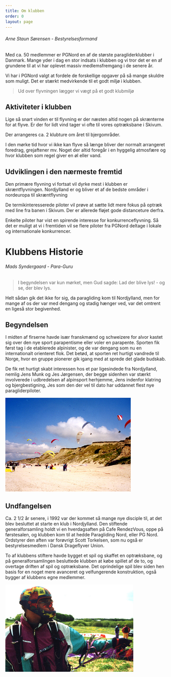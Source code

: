 ```yaml
---
title: Om klubben
order: 0
layout: page
---
```

###### Arne Staun Sørensen - Bestyrelsesformand
Med ca. 50 medlemmer er PGNord en af de største paragliderklubber i Danmark. Mange yder i dag en stor indsats i klubben og vi tror det er en af grundene til at vi har oplevet massiv medlemsfremgang i de senere år.

Vi har i PGNord valgt at fordele de forskellige opgaver på så mange skuldre som muligt. Det er stærkt medvirkende til et godt miljø i klubben.

> Ud over flyvningen lægger vi vægt på et godt klubmiljø

## Aktiviteter i klubben

Lige så snart vinden er til flyvning er der næsten altid nogen på skrænterne for at flyve. Er der for lidt vind tager vi ofte til vores optræksbane i Skivum.

Der arrangeres ca. 2 klubture om året til bjergområder.

I den mørke tid hvor vi ikke kan flyve så længe bliver der normalt arrangeret foredrag, grejaftener mv. Noget der altid foregår i en hyggelig atmosfære og hvor klubben som regel giver en øl eller vand.

## Udviklingen i den nærmeste fremtid

Den primære flyvning vi fortsat vil dyrke mest i klubben er skræntflyvningen. Nordjylland er og bliver et af de bedste områder i nordeuropa til skræntflyvning

De termikinteresserede piloter vil prøve at sætte lidt mere fokus på optræk med line fra banen i Skivum. Der er allerede fløjet gode distanceture derfra.

Enkelte piloter har vist en spirende interesse for konkurrenceflyvning. Så det er muligt at vi i fremtiden vil se flere piloter fra PGNord deltage i lokale og internationale konkurrencer.

# Klubbens Historie
###### Mads Syndergaard - Para-Guru
> I begyndelsen var kun mørket, men Gud sagde: Lad der blive lys! - og se, der blev lys.

Helt sådan gik det ikke for sig, da paragliding kom til Nordjylland, men for mange af os der var med dengang og stadig hænger ved, var det omtrent en ligeså stor begivenhed.

## Begyndelsen

I midten af firserne havde især franskmænd og schweizere for alvor kastet sig over den nye sport parapentisme eller voler en parapente. Sporten fik først tag i de etablerede alpinister, og de var dengang som nu en internationalt orienteret flok. Det betød, at sporten ret hurtigt vandrede til Norge, hvor en gruppe pionerer gik igang med at sprede det glade budskab.

De fik ret hurtigt skabt interessen hos et par ligesindede fra Nordjylland, nemlig Jens Munk og Jes Jørgensen, der begge sidenhen var stærkt involverede i udbredelsen af alpinsport herhjemme, Jens indenfor klatring og bjergbestigning, Jes som den der vel til dato har uddannet flest nye paragliderpiloter.

![["Løkken invitational - 1999"]](./assets/images/lokken_invitational.jpg)
## Undfangelsen

Ca. 2 1/2 år senere, i 1992 var der kommet så mange nye disciple til, at det blev besluttet at starte en klub i Nordjylland. Den stiftende generalforsamling holdt vi en hverdagsaften på Cafe RendezVous, oppe på førstesalen, og klubben kom til at hedde Paragliding Nord, eller PG Nord. Ordstyrer den aften var forøvrigt Scott Torkelsen, som nu også er bestyrelsesmedlem i Dansk Drageflyver Union.

To af klubbens stiftere havde bygget et spil og skaffet en optræksbane, og på generalforsamlingen besluttede klubben at købe spillet af de to, og overtage driften af spil og optræksbane. Det oprindelige spil blev siden hen basis for en noget mere avanceret og velfungerende konstruktion, også bygger af klubbens egne medlemmer.

![["Morten Schubert - medstifter"]](./assets/images/morten_stifter.jpg)